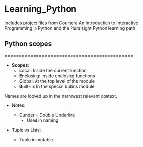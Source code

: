 # Learning_Python

Includes project files from Coursera An Introduction to Interactive Programming in Python and the Pluralsight Python learning path

## Python scopes

=============================================

* **Scopes**:
  * **L**ocal: Inside the current function
  * **E**nclosing: Inside enclosing functions
  * **G**lobal: At the top level of the module
  * **B**uilt-in: In the special bultins module

Names are looked up in the narrowest relevant context.

* Notes:
  * Dunder = Double Underline
    * Used in naming.

* Tuple vs Lists:
  * Tuple immutable
